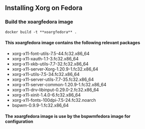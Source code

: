 ## Installing Xorg on Fedora

### Build the **xoargfedora** image
``` docker build -t **xoargfedora** . ```

#### This **xoargfedora** image contains the following relevant packages
- xorg-x11-font-utils-7.5-44.fc32.x86_64
- xorg-x11-xauth-1.1-3.fc32.x86_64
- xorg-x11-xkb-utils-7.7-32.fc32.x86_64
- xorg-x11-server-Xorg-1.20.9-1.fc32.x86_64
- xorg-x11-utils-7.5-34.fc32.x86_64
- xorg-x11-server-utils-7.7-35.fc32.x86_64
- xorg-x11-server-common-1.20.9-1.fc32.x86_64
- xorg-x11-drv-libinput-0.29.0-2.fc32.x86_64
- xorg-x11-xinit-1.4.0-6.fc32.x86_64
- xorg-x11-fonts-100dpi-7.5-24.fc32.noarch
- bspwm-0.9.9-1.fc32.x86_64  

####  The **xoargfedora** image is use by the bspwmfedora image for configuration
